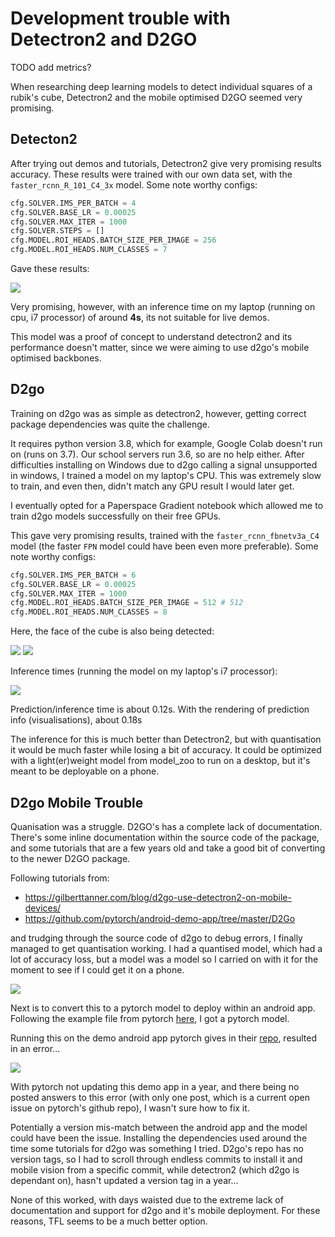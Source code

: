 # Development trouble with Detectron2 and D2GO

TODO add metrics?

When researching deep learning models to detect individual squares of a rubik's cube, Detectron2 and the mobile optimised D2GO seemed very promising.

## Detecton2

After trying out demos and tutorials, Detectron2 give very promising results accuracy. These results were trained with our own data set, with the `faster_rcnn_R_101_C4_3x` model. Some note worthy configs: 
```python
cfg.SOLVER.IMS_PER_BATCH = 4
cfg.SOLVER.BASE_LR = 0.00025
cfg.SOLVER.MAX_ITER = 1000
cfg.SOLVER.STEPS = []        
cfg.MODEL.ROI_HEADS.BATCH_SIZE_PER_IMAGE = 256
cfg.MODEL.ROI_HEADS.NUM_CLASSES = 7
```

Gave these results:

![](./docs/detectron2-result.png)

Very promising, however, with an inference time on my laptop (running on cpu, i7 processor) of around **4s**, its not suitable for live demos. 

This model was a proof of concept to understand detectron2 and its performance doesn't matter, since we were aiming to use d2go's mobile optimised backbones.

## D2go

Training on d2go was as simple as detectron2, however, getting correct package dependencies was quite the challenge.

It requires python version 3.8, which for example, Google Colab doesn't run on (runs on 3.7). Our school servers run 3.6, so are no help either. After difficulties installing on Windows due to d2go calling a signal unsupported in windows, I trained a model on my laptop's CPU. This was extremely slow to train, and even then, didn't match any GPU result I would later get.

I eventually opted for a Paperspace Gradient notebook which allowed me to train d2go models successfully on their free GPUs.

This gave very promising results, trained with the `faster_rcnn_fbnetv3a_C4` model (the faster `FPN` model could have been even more preferable). Some note worthy configs:

```python
cfg.SOLVER.IMS_PER_BATCH = 6 
cfg.SOLVER.BASE_LR = 0.00025
cfg.SOLVER.MAX_ITER = 1000
cfg.MODEL.ROI_HEADS.BATCH_SIZE_PER_IMAGE = 512 # 512   
cfg.MODEL.ROI_HEADS.NUM_CLASSES = 8
```

Here, the face of the cube is also being detected:

![](./docs/d2go-result.png)
![](./docs/d2go-result2.png)

Inference times (running the model on my laptop's i7 processor):

![](./docs/d2go-infer-time.png)

Prediction/inference time is about 0.12s.
With the rendering of prediction info (visualisations), about 0.18s

The inference for this is much better than Detectron2, but with quantisation it would be much faster while losing a bit of accuracy. It could be optimized with a light(er)weight model from model_zoo to run on a desktop, but it's meant to be deployable on a phone.

## D2go Mobile Trouble

Quanisation was a struggle. D2GO's has a complete lack of documentation. There's some inline documentation within the source code of the package, and some tutorials that are a few years old and take a good bit of converting to the newer D2GO package.

Following tutorials from:
 - https://gilberttanner.com/blog/d2go-use-detectron2-on-mobile-devices/
 - https://github.com/pytorch/android-demo-app/tree/master/D2Go

and trudging through the source code of d2go to debug errors, I finally managed to get quantisation working. I had a quantised model, which had a lot of accuracy loss, but a model was a model so I carried on with it for the moment to see if I could get it on a phone.

![](./docs/d2go-result-qa.png)

Next is to convert this to a pytorch model to deploy within an android app. Following the example file from pytorch [here](https://github.com/pytorch/android-demo-app/blob/master/D2Go/create_d2go.py), I got a pytorch model.


Running this on the demo android app pytorch gives in their [repo](https://github.com/pytorch/android-demo-app), resulted in an error...

![](./docs/app-error.png)

With pytorch not updating this demo app in a year, and there being no posted answers to this error (with only one post, which is a current open issue on pytorch's github repo), I wasn't sure how to fix it. 

Potentially a version mis-match between the android app and the model could have been the issue. Installing the dependencies used around the time some tutorials for d2go was something I tried. D2go's repo has no version tags, so I had to scroll through endless commits to install it and mobile vision from a specific commit, while detectron2 (which d2go is dependant on), hasn't updated a version tag in a year...

None of this worked, with days waisted due to the extreme lack of documentation and support for d2go and it's mobile deployment. For these reasons, TFL seems to be a much better option.  

